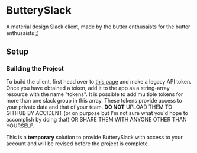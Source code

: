 # ButterySlack
A material design Slack client, made by the butter enthusaists for the butter enthusaists ;)

## Setup

### Building the Project
To build the client, first head over to [this page](https://api.slack.com/custom-integrations/legacy-tokens) and make a legacy API token. Once you have obtained a token, add it to the app as a string-array resource with the name "tokens". It is possible to add multiple tokens for more than one slack group in this array. These tokens provide access to your private data and that of your team. **DO NOT** UPLOAD THEM TO GITHUB BY ACCIDENT (or on purpose but I'm not sure what you'd hope to accomplish by doing that) OR SHARE THEM WITH ANYONE OTHER THAN YOURSELF.

This is a **temporary** solution to provide ButterySlack with access to your account and will be revised before the project is complete.
